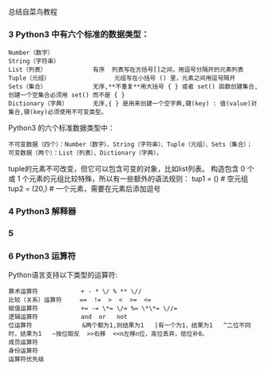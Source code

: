 总结自菜鸟教程

### 3 Python3 中有六个标准的数据类型：
```
Number（数字）
String（字符串）
List（列表）             有序  列表写在方括号[]之间，用逗号分隔开的元素列表
Tuple（元组）                  元组写在小括号 () 里，元素之间用逗号隔开
Sets（集合）             无序,**不重复**用大括号 { } 或者 set() 函数创建集合,创建一个空集合必须用 set() 而不是 { }
Dictionary（字典）       无序,{ } 是用来创建一个空字典,键(key) : 值(value)对集合,键(key)必须使用不可变类型。 
```
Python3 的六个标准数据类型中：
```
不可变数据（四个）：Number（数字）、String（字符串）、Tuple（元组）、Sets（集合）；
可变数据（两个）：List（列表）、Dictionary（字典）。
```


tuple的元素不可改变，但它可以包含可变的对象，比如list列表。
    构造包含 0 个或 1 个元素的元组比较特殊，所以有一些额外的语法规则：
    tup1 = ()    # 空元组
    tup2 = (20,) # 一个元素，需要在元素后添加逗号

### 4 Python3 解释器
### 5
### 6 Python3 运算符
Python语言支持以下类型的运算符:
```
算术运算符            + - * \/ % ** \//
比较（关系）运算符     ==  !=  >  <  >=  <=
赋值运算符            += -= \*= \/= %= \*\*= \//=
逻辑运算符            and  or   not 
位运算符              &两个都为1,则结果为1   |有一个为1，结果为1   ^二位不同时，结果为1   ~按位取反  >>右移  <<n左移n位，高位丢弃，低位补0。
成员运算符
身份运算符
运算符优先级
```
